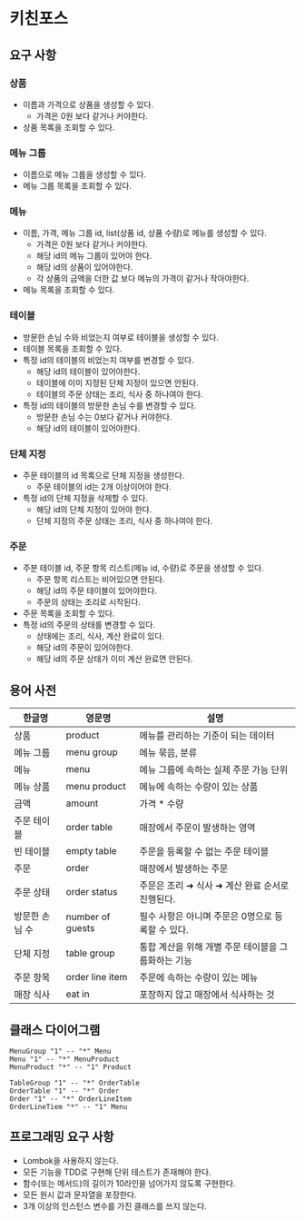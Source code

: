 # 키친포스

## 요구 사항

### 상품
- 이름과 가격으로 상품을 생성할 수 있다. 
  - 가격은 0원 보다 같거나 커야한다.
- 상품 목록을 조회할 수 있다. 

### 메뉴 그룹
- 이름으로 메뉴 그룹을 생성할 수 있다. 
- 메뉴 그룹 목록을 조회할 수 있다. 

### 메뉴
- 이름, 가격, 메뉴 그룹 id, list(상품 id, 상품 수량)로 메뉴를 생성할 수 있다. 
  - 가격은 0원 보다 같거나 커야한다.
  - 해당 id의 메뉴 그룹이 있어야 한다.
  - 해당 id의 상품이 있어야한다.
  - 각 상품의 금액을 더한 값 보다 메뉴의 가격이 같거나 작아야한다.
- 메뉴 목록을 조회할 수 있다. 

### 테이블
- 방문한 손님 수와 비었는지 여부로 테이블을 생성할 수 있다. 
- 테이블 목록을 조회할 수 있다. 
- 특정 id의 테이블의 비었는지 여부를 변경할 수 있다. 
  - 해당 id의 테이블이 있어야한다.
  - 테이블에 이미 지정된 단체 지정이 있으면 안된다.
  - 테이블의 주문 상태는 조리, 식사 중 하나여야 한다.
- 특정 id의 테이블의 방문한 손님 수를 변경할 수 있다. 
  - 방문한 손님 수는 0보다 같거나 커야한다.
  - 해당 id의 테이블이 있어야한다.

### 단체 지정
- 주문 테이블의 id 목록으로 단체 지정을 생성한다.
  - 주문 테이블의 id는 2개 이상이어야 한다.
- 특정 id의 단체 지정을 삭제할 수 있다. 
  - 해당 id의 단체 지정이 있어야 한다.
  - 단체 지정의 주문 상태는 조리, 식사 중 하나여야 한다.

### 주문
- 주분 테이블 id, 주문 항목 리스트(메뉴 id, 수량)로 주문을 생성할 수 있다. 
  - 주문 항목 리스트는 비어있으면 안된다.
  - 해당 id의 주문 테이블이 있어야한다.
  - 주문의 상태는 조리로 시작된다.
- 주문 목록을 조회할 수 있다. 
- 특정 id의 주문의 상태를 변경할 수 있다.
  - 상태에는 조리, 식사, 계산 완료이 있다.
  - 해당 id의 주문이 있어야한다.
  - 해당 id의 주문 상태가 이미 계산 완료면 안된다.

## 용어 사전

| 한글명 | 영문명 | 설명 |
| --- | --- | --- |
| 상품 | product | 메뉴를 관리하는 기준이 되는 데이터 |
| 메뉴 그룹 | menu group | 메뉴 묶음, 분류 |
| 메뉴 | menu | 메뉴 그룹에 속하는 실제 주문 가능 단위 |
| 메뉴 상품 | menu product | 메뉴에 속하는 수량이 있는 상품 |
| 금액 | amount | 가격 * 수량 |
| 주문 테이블 | order table | 매장에서 주문이 발생하는 영역 |
| 빈 테이블 | empty table | 주문을 등록할 수 없는 주문 테이블 |
| 주문 | order | 매장에서 발생하는 주문 |
| 주문 상태 | order status | 주문은 조리 ➜ 식사 ➜ 계산 완료 순서로 진행된다. |
| 방문한 손님 수 | number of guests | 필수 사항은 아니며 주문은 0명으로 등록할 수 있다. |
| 단체 지정 | table group | 통합 계산을 위해 개별 주문 테이블을 그룹화하는 기능 |
| 주문 항목 | order line item | 주문에 속하는 수량이 있는 메뉴 |
| 매장 식사 | eat in | 포장하지 않고 매장에서 식사하는 것 |

## 클래스 다이어그램

```uml
MenuGroup "1" -- "*" Menu
Menu "1" -- "*" MenuProduct
MenuProduct "*" -- "1" Product

TableGroup "1" -- "*" OrderTable
OrderTable "1" -- "*" Order
Order "1" -- "*" OrderLineItem
OrderLineTiem "*" -- "1" Menu
```
## 프로그래밍 요구 사항

- Lombok을 사용하지 않는다.
- 모든 기능을 TDD로 구현해 단위 테스트가 존재해야 한다.
- 함수(또는 메서드)의 길이가 10라인을 넘어가지 않도록 구현한다.
- 모든 원시 값과 문자열을 포장한다.
- 3개 이상의 인스턴스 변수를 가진 클래스를 쓰지 않는다.
